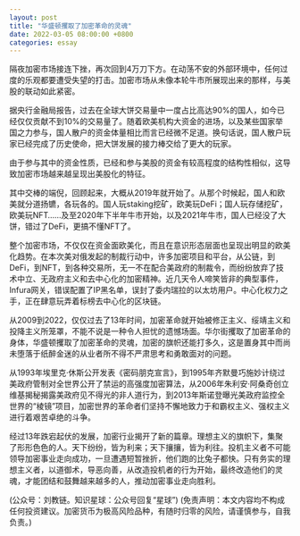 ```yaml
---
layout: post
title: "华盛顿攫取了加密革命的灵魂"
date: 2022-03-05 08:00:00 +0800
categories: essay
---
```


隔夜加密市场接连下挫，再次回到4万刀下方。在动荡不安的外部环境中，任何过度的乐观都要遭受失望的打击。加密市场从未像本轮牛市所展现出来的那样，与美股的联动如此紧密。

据央行金融局报告，过去在全球大饼交易量中一度占比高达90%的国人，如今已经仅仅贡献不到10%的交易量了。随着欧美机构大资金的进场，以及某些国家举国之力参与，国人散户的资金体量相比而言已经微不足道。换句话说，国人散户玩家已经完成了历史使命，把大饼发展的接力棒交给了更大的玩家。

由于参与其中的资金性质，已经和参与美股的资金有较高程度的结构性相似，这导致加密市场越来越呈现出美股化的特征。

其中交棒的端倪，回顾起来，大概从2019年就开始了。从那个时候起，国人和欧美就分道扬镳，各玩各的。国人玩staking挖矿，欧美玩DeFi；国人玩存储挖矿，欧美玩NFT……及至2020年下半年牛市开始，以及2021年牛市，国人已经没了大饼，错过了DeFi，更搞不懂NFT了。

整个加密市场，不仅仅在资金面欧美化，而且在意识形态层面也呈现出明显的欧美化趋势。在本次美对俄发起的制裁行动中，许多加密项目和平台，从公链，到DeFi，到NFT，到各种交易所，无一不在配合美政府的制裁令，而纷纷放弃了技术中立、无政府主义和去中心化的加密精神。近几天令人啼笑皆非的典型事件，Infura网关，错误配置了IP黑名单，误封了委内瑞拉的以太坊用户。中心化权力之手，正在肆意玩弄着标榜去中心化的区块链。

从2009到2022，仅仅过去了13年时间，加密革命就开始被修正主义、绥靖主义和投降主义所笼罩，不能不说是一种令人担忧的遗憾场面。华尔街攫取了加密革命的身体，华盛顿攫取了加密革命的灵魂，加密的旗帜还能打多久，这是置身其中而尚未堕落于纸醉金迷的从业者所不得不严肃思考和勇敢面对的问题。

从1993年埃里克·休斯公开发表《密码朋克宣言》，到1995年齐默曼巧施妙计绕过美政府管制对全世界公开了禁运的高强度加密算法，从2006年朱利安·阿桑奇创立维基揭秘揭露美政府见不得光的非人道行为，到2013年斯诺登曝光美政府监控全世界的“棱镜”项目，加密世界的革命者们坚持不懈地致力于和霸权主义、强权主义进行着艰苦卓绝的斗争。

经过13年跌宕起伏的发展，加密行业揭开了新的篇章。理想主义的旗帜下，集聚了形形色色的人。天下纷纷，皆为利来；天下攘攘，皆为利往。投机主义者不可能领导加密事业走向成功，一旦遭遇短暂挫折，他们跑的比兔子都快。只有务实的理想主义者，以道御术，导恶向善，从改造投机者的行为开始，最终改造他们的灵魂，才能团结和鼓舞越来越多的人，推动加密事业走向胜利。

(公众号：刘教链。知识星球：公众号回复“星球”)
(免责声明：本文内容均不构成任何投资建议。加密货币为极高风险品种，有随时归零的风险，请谨慎参与，自我负责。)